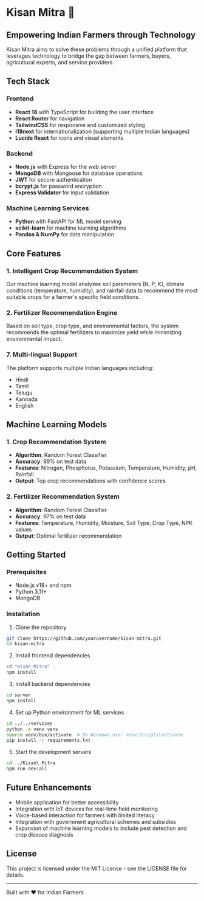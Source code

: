 # Kisan Mitra 🌱

## Empowering Indian Farmers through Technology

Kisan Mitra aims to solve these problems through a unified platform that leverages technology to bridge the gap between farmers, buyers, agricultural experts, and service providers.

## Tech Stack

### Frontend
- **React 18** with TypeScript for building the user interface
- **React Router** for navigation
- **TailwindCSS** for responsive and customized styling
- **i18next** for internationalization (supporting multiple Indian languages)
- **Lucide React** for icons and visual elements

### Backend
- **Node.js** with Express for the web server
- **MongoDB** with Mongoose for database operations
- **JWT** for secure authentication
- **bcrypt.js** for password encryption
- **Express Validator** for input validation

### Machine Learning Services
- **Python** with FastAPI for ML model serving
- **scikit-learn** for machine learning algorithms
- **Pandas & NumPy** for data manipulation

## Core Features

### 1. Intelligent Crop Recommendation System
Our machine learning model analyzes soil parameters (N, P, K), climate conditions (temperature, humidity), and rainfall data to recommend the most suitable crops for a farmer's specific field conditions.

### 2. Fertilizer Recommendation Engine
Based on soil type, crop type, and environmental factors, the system recommends the optimal fertilizers to maximize yield while minimizing environmental impact.


### 7. Multi-lingual Support
The platform supports multiple Indian languages including:
- Hindi
- Tamil
- Telugu
- Kannada
- English

## Machine Learning Models

### 1. Crop Recommendation System
- **Algorithm**: Random Forest Classifier
- **Accuracy**: 99% on test data
- **Features**: Nitrogen, Phosphorus, Potassium, Temperature, Humidity, pH, Rainfall
- **Output**: Top crop recommendations with confidence scores

### 2. Fertilizer Recommendation System
- **Algorithm**: Random Forest Classifier
- **Accuracy**: 97% on test data
- **Features**: Temperature, Humidity, Moisture, Soil Type, Crop Type, NPK values
- **Output**: Optimal fertilizer recommendation

## Getting Started

### Prerequisites
- Node.js v18+ and npm
- Python 3.11+
- MongoDB

### Installation

1. Clone the repository
```bash
git clone https://github.com/yourusername/kisan-mitra.git
cd kisan-mitra
```

2. Install frontend dependencies
```bash
cd "Kisan Mitra"
npm install
```

3. Install backend dependencies
```bash
cd server
npm install
```

4. Set up Python environment for ML services
```bash
cd ../../services
python -m venv venv
source venv/bin/activate  # On Windows use: venv\Scripts\activate
pip install -r requirements.txt
```

5. Start the development servers
```bash
cd ../Kisan\ Mitra
npm run dev:all
```

## Future Enhancements

- Mobile application for better accessibility
- Integration with IoT devices for real-time field monitoring
- Voice-based interaction for farmers with limited literacy
- Integration with government agricultural schemes and subsidies
- Expansion of machine learning models to include pest detection and crop disease diagnosis

## License

This project is licensed under the MIT License - see the LICENSE file for details.

---

Built with ❤️ for Indian Farmers

